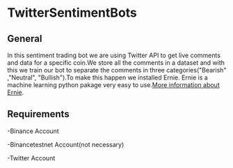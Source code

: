 # TwitterSentimentBots

## General
In this sentiment trading bot we are using Twitter API to get live comments and data for a specific coin.We store all the comments in a dataset and with this we train our bot to   separate the comments in three categories("Bearish" ,"Neutral", "Bullish").To make this happen we installed Ernie. Ernie is a machine learning python pakage very easy to use.[More information about Ernie](https://github.com/labteral/ernie).

## Requirements
-Binance Account

-Binancetestnet Account(not necessary)

-Twitter Account
 
